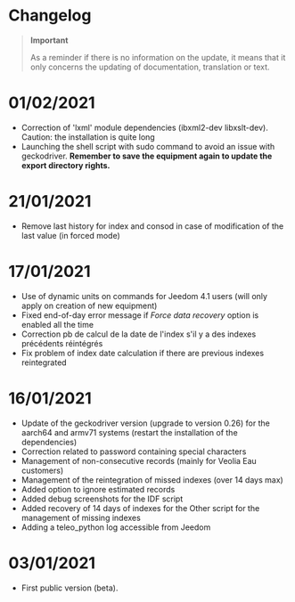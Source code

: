 # Changelog 

>**Important**
>
>As a reminder if there is no information on the update, it means that it only concerns the updating of documentation, translation or text.

# 01/02/2021
- Correction of 'lxml' module dependencies (ibxml2-dev libxslt-dev). Caution: the installation is quite long
- Launching the shell script with sudo command to avoid an issue with geckodriver. **Remember to save the equipment again to update the export directory rights.**

# 21/01/2021
- Remove last history for index and consod in case of modification of the last value (in forced mode)

# 17/01/2021
- Use of dynamic units on commands for Jeedom 4.1 users (will only apply on creation of new equipment)
- Fixed end-of-day error message if *Force data recovery* option is enabled all the time
- Correction pb de calcul de la date de l'index s'il y a des indexes précédents réintégrés
- Fix problem of index date calculation if there are previous indexes reintegrated

# 16/01/2021

- Update of the geckodriver version (upgrade to version 0.26) for the aarch64 and armv71 systems (restart the installation of the dependencies)
- Correction related to password containing special characters
- Management of non-consecutive records (mainly for Veolia Eau customers)
- Management of the reintegration of missed indexes (over 14 days max)
- Added option to ignore estimated records
- Added debug screenshots for the IDF script
- Added recovery of 14 days of indexes for the Other script for the management of missing indexes
- Adding a teleo_python log accessible from Jeedom

# 03/01/2021
- First public version (beta).
